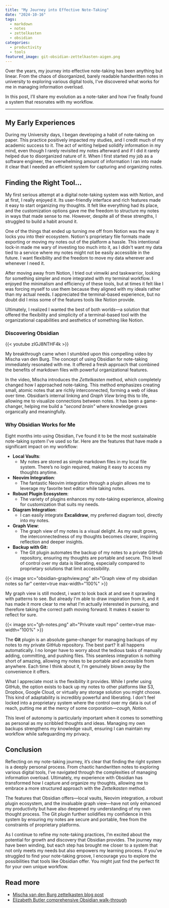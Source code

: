 ```yaml
---
title: "My Journey into Effective Note-Taking"
date: "2024-10-16"
tags:
  - markdown
  - notes
  - zettelkasten
  - obsidian
categories:
  - productivity
  - tools
featured_image: git-obsidian-zettelkasten-aigen.png
---
```


Over the years, my journey into effective note-taking has been anything but linear.
From the chaos of disorganized, barely readable handwritten notes in university to exploring various digital tools, I've discovered what works for me in managing information overload.

<!--more-->

In this post, I’ll share my evolution as a note-taker and how I’ve finally found a system that resonates with my workflow.

---

## My Early Experiences

During my University days, I began developing a habit of note-taking on paper. This practice positively impacted my studies, and I credit much of my academic success to it. The act of writing helped solidify information in my mind, even though I rarely revisited my notes afterward and if I did it rarely helped due to disorganized nature of it. When I first started my job as a software engineer, the overwhelming amount of information I ran into made it clear that I needed an efficient system for capturing and organizing notes.

## Finding the Right Tool...

My first serious attempt at a digital note-taking system was with Notion, and at first, I really enjoyed it. Its user-friendly interface and rich features made it easy to start organizing my thoughts. It felt like everything had its place, and the customization options gave me the freedom to structure my notes in ways that made sense to me. However, despite all of these strengths, I struggled to build a habit around it.

One of the things that ended up turning me off from Notion was the way it locks you into their ecosystem. Notion's proprietary file formats made exporting or moving my notes out of the platform a hassle. This intentional lock-in made me wary of investing too much into it, as I didn't want my data tied to a service where my notes might not be easily accessible in the future. I want flexibility and the freedom to move my data wherever and whenever I need it.

After moving away from Notion, I tried out vimwiki and taskwarrior, looking for something simpler and more integrated with my terminal workflow. I enjoyed the minimalism and efficiency of these tools, but at times it felt like I was forcing myself to use them because they aligned with my ideals rather than my actual needs. I appreciated the terminal-based experience, but no doubt did I miss some of the features tools like Notion provide.

Ultimately, I realized I wanted the best of both worlds—a solution that offered the flexibility and simplicity of a terminal-based tool with the organizational capabilities and aesthetics of something like Notion.

### Discovering Obsidian

{{< youtube zIGJ8NTHF4k >}}

My breakthrough came when I stumbled upon this compelling video by Mischa van den Burg. The concept of using Obsidian for note-taking immediately resonated with me. It offered a fresh approach that combined the benefits of markdown files with powerful organizational features.

In the video, Mischa introduces the _Zettelkasten_ method, which completely changed how I approached note-taking. This method emphasizes creating small, atomic notes that are richly interconnected, forming a web of ideas over time. Obsidian’s internal linking and _Graph View_ bring this to life, allowing me to visualize connections between notes. It has been a game-changer, helping me build a _"second brain"_ where knowledge grows organically and meaningfully.

### Why Obsidian Works for Me

Eight months into using Obsidian, I’ve found it to be the most sustainable note-taking system I've used so far. Here are the features that have made a significant impact on my workflow:

- **Local Vaults**:
  - My notes are stored as simple markdown files in my local file system. There’s no login required, making it easy to access my thoughts anytime.
- **Neovim Integration**:
  - The fantastic Neovim integration through a plugin allows me to leverage my favorite text editor while taking notes.
- **Robust Plugin Ecosystem**:
  - The variety of plugins enhances my note-taking experience, allowing for customization that suits my needs.
- **Diagram Integration**:
  - I can easily integrate **Excalidraw**, my preferred diagram tool, directly into my notes.
- **Graph View**:
  - The graph view of my notes is a visual delight. As my vault grows, the interconnectedness of my thoughts becomes clearer, inspiring reflection and deeper insights.
- **Backup with Git:**
  - The Git plugin automates the backup of my notes to a private GitHub repository, ensuring my thoughts are portable and secure. This level of control over my data is liberating, especially compared to proprietary solutions that limit accessibility.

{{< image src="obsidian-graphview.png" alt="Graph view of my obsidian notes so far" center=true max-width="100%" >}}

My graph view is still modest, i want to look back at and see it sprawling with patterns to see. But already I'm able to draw inspiration from it, and it has made it more clear to me what I'm actually interested in pursuing, and therefore taking the correct path moving forward. It makes it easier to reflect for sure.

{{< image src="gh-notes.png" alt="Private vault repo" center=true max-width="100%" >}}

The **Git** plugin is an absolute game-changer for managing backups of my notes to my private GitHub repository. The best part? It all happens automatically. I no longer have to worry about the tedious tasks of manually adding, committing, and pushing files. This seamless integration is nothing short of amazing, allowing my notes to be portable and accessible from anywhere. Each time I think about it, I'm genuinely blown away by the convenience it offers.

What I appreciate most is the flexibility it provides. While I prefer using GitHub, the option exists to back up my notes to other platforms like S3, Dropbox, Google Cloud, or virtually any storage solution you might choose. This kind of adaptability is incredibly powerful and liberating. I don't feel locked into a proprietary system where the control over my data is out of reach, putting me at the mercy of some corporation—_cough, Notion_.

This level of autonomy is particularly important when it comes to something as personal as my scribbled thoughts and ideas. Managing my own backups strengthens my knowledge vault, ensuring I can maintain my workflow while safeguarding my privacy.

## Conclusion

Reflecting on my note-taking journey, it’s clear that finding the right system is a deeply personal process. From chaotic handwritten notes to exploring various digital tools, I’ve navigated through the complexities of managing information overload. Ultimately, my experience with Obsidian has transformed how I capture and organize my thoughts, allowing me to embrace a more structured approach with the _Zettelkasten_ method.

The features that Obsidian offers—local vaults, Neovim integration, a robust plugin ecosystem, and the invaluable graph view—have not only enhanced my productivity but have also deepened my understanding of my own thought process. The Git plugin further solidifies my confidence in this system by ensuring my notes are secure and portable, free from the constraints of proprietary platforms.

As I continue to refine my note-taking practices, I’m excited about the potential for growth and discovery that Obsidian provides. The journey may have been winding, but each step has brought me closer to a system that not only meets my needs but also empowers my learning process. If you’ve struggled to find your note-taking groove, I encourage you to explore the possibilities that tools like Obsidian offer. You might just find the perfect fit for your own unique workflow.

## Read more

- [Mischa van den Burg zettelkasten blog post](https://mischavandenburg.com/zet/neovim-zettelkasten/)
- [Elizabeth Butler comprehensive Obsidian walk-through](https://elizabethbutlermd.com/obsidian-notes/#Who_is_Obsidian_best_for)
